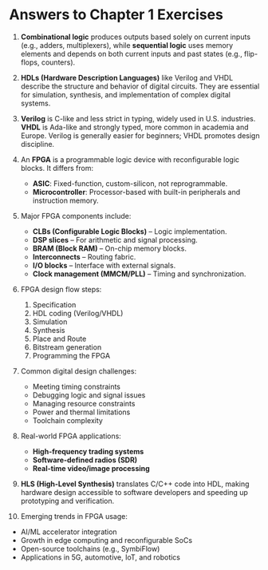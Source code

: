 # Answers to Chapter 1 Exercises

1. **Combinational logic** produces outputs based solely on current inputs (e.g., adders, multiplexers), while **sequential logic** uses memory elements and depends on both current inputs and past states (e.g., flip-flops, counters).
2. **HDLs (Hardware Description Languages)** like Verilog and VHDL describe the structure and behavior of digital circuits. They are essential for simulation, synthesis, and implementation of complex digital systems.
3. **Verilog** is C-like and less strict in typing, widely used in U.S. industries. **VHDL** is Ada-like and strongly typed, more common in academia and Europe. Verilog is generally easier for beginners; VHDL promotes design discipline.
4. An **FPGA** is a programmable logic device with reconfigurable logic blocks. It differs from:

   * **ASIC**: Fixed-function, custom-silicon, not reprogrammable.
   * **Microcontroller**: Processor-based with built-in peripherals and instruction memory.

5. Major FPGA components include:

   * **CLBs (Configurable Logic Blocks)** – Logic implementation.
   * **DSP slices** – For arithmetic and signal processing.
   * **BRAM (Block RAM)** – On-chip memory blocks.
   * **Interconnects** – Routing fabric.
   * **I/O blocks** – Interface with external signals.
   * **Clock management (MMCM/PLL)** – Timing and synchronization.

6. FPGA design flow steps:

   1. Specification
   2. HDL coding (Verilog/VHDL)
   3. Simulation
   4. Synthesis
   5. Place and Route
   6. Bitstream generation
   7. Programming the FPGA

7. Common digital design challenges:

   * Meeting timing constraints
   * Debugging logic and signal issues
   * Managing resource constraints
   * Power and thermal limitations
   * Toolchain complexity

8. Real-world FPGA applications:

   * **High-frequency trading systems**
   * **Software-defined radios (SDR)**
   * **Real-time video/image processing**

9. **HLS (High-Level Synthesis)** translates C/C++ code into HDL, making hardware design accessible to software developers and speeding up prototyping and verification.
10. Emerging trends in FPGA usage:

* AI/ML accelerator integration
* Growth in edge computing and reconfigurable SoCs
* Open-source toolchains (e.g., SymbiFlow)
* Applications in 5G, automotive, IoT, and robotics
